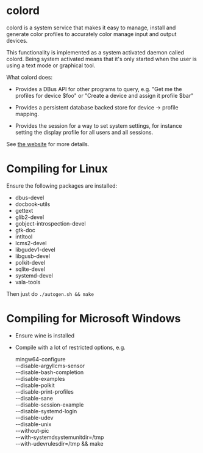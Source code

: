 colord
======

colord is a system service that makes it easy to manage, install and generate
color profiles to accurately color manage input and output devices.

This functionality is implemented as a system activated daemon called colord.
Being system activated means that it's only started when the user is using a
text mode or graphical tool.

What colord does:

* Provides a DBus API for other programs to query, e.g.
  "Get me the profiles for device $foo" or
  "Create a device and assign it profile $bar"

* Provides a persistent database backed store for device -> profile mapping.

* Provides the session for a way to set system settings, for instance
  setting the display profile for all users and all sessions.

See [the website](http://www.freedesktop.org/software/colord/) for more details.

Compiling for Linux
===================

Ensure the following packages are installed:

* dbus-devel
* docbook-utils
* gettext
* glib2-devel
* gobject-introspection-devel
* gtk-doc
* intltool
* lcms2-devel
* libgudev1-devel
* libgusb-devel
* polkit-devel
* sqlite-devel
* systemd-devel
* vala-tools

Then just do `./autogen.sh && make`

Compiling for Microsoft Windows
===============================

* Ensure wine is installed

* Compile with a lot of restricted options, e.g.

    mingw64-configure                               \
            --disable-argyllcms-sensor              \
            --disable-bash-completion               \
            --disable-examples                      \
            --disable-polkit                        \
            --disable-print-profiles                \
            --disable-sane                          \
            --disable-session-example               \
            --disable-systemd-login                 \
            --disable-udev                          \
            --disable-unix                          \
            --without-pic                           \
            --with-systemdsystemunitdir=/tmp        \
            --with-udevrulesdir=/tmp && make
